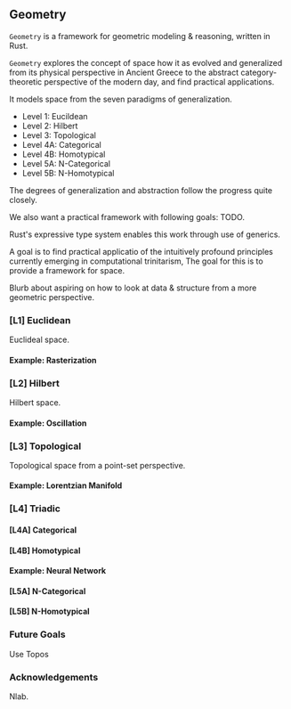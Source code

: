 ## Geometry

`Geometry` is a framework for geometric modeling & reasoning, written in Rust.

`Geometry` explores the concept of space how it as evolved and generalized from its physical perspective in Ancient Greece to the abstract category-theoretic perspective of the modern day, and find practical applications.

It models space from the seven paradigms of generalization.
* Level 1: Eucildean
* Level 2: Hilbert
* Level 3: Topological
* Level 4A: Categorical
* Level 4B: Homotypical
* Level 5A: N-Categorical
* Level 5B: N-Homotypical

The degrees of generalization and abstraction follow the progress quite closely.

We also want a practical framework with following goals: TODO.

Rust's expressive type system enables this work through use of generics.

A goal is to find practical applicatio of the intuitively profound principles currently emerging in computational trinitarism, The goal for this is to provide a framework for space.

Blurb about aspiring on how to look at data & structure from a more geometric perspective.

### [L1] Euclidean

Euclideal space.

#### Example: Rasterization

### [L2] Hilbert

Hilbert space.

#### Example: Oscillation

### [L3] Topological

Topological space from a point-set perspective.

#### Example: Lorentzian Manifold

### [L4] Triadic

#### [L4A] Categorical

#### [L4B] Homotypical

#### Example: Neural Network

#### [L5A] N-Categorical

#### [L5B] N-Homotypical

### Future Goals

Use Topos

### Acknowledgements

Nlab.
